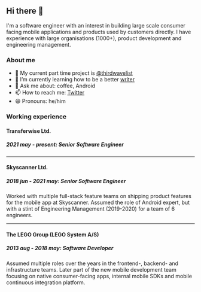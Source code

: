 ## Hi there 👋

<!--
**anthonymonori/anthonymonori** is a ✨ _special_ ✨ repository because its `README.md` (this file) appears on your GitHub profile.
-->

I'm a software engineer with an interest in building large scale consumer facing mobile applications and products used by customers directly. I have experience with large organisations (1000+), product development and engineering management. 

### About me

- 🔭 My current part time project is [@thirdwavelist](https://github.com/thirdwavelist)
- 🌱 I’m currently learning how to be a better [writer](https://www.monori.me/blog/)
- 💬 Ask me about: coffee, Android
- 📫 How to reach me: [Twitter](https://www.twitter.com/hifromantal)
- 😄 Pronouns: he/him

### Working experience

#### Transferwise Ltd.

##### 2021 may - present: Senior Software Engineer

---

#### Skyscanner Ltd.

##### 2018 jun - 2021 may: Senior Software Engineer
Worked with multiple full-stack feature teams on shipping product features for the mobile app at Skyscanner. Assumed the role of Android expert, but with a stint of Engineering Management (2019-2020) for a team of 6 engineers.

---

#### The LEGO Group (LEGO System A/S)

##### 2013 aug - 2018 may: Software Developer
Assumed multiple roles over the years in the frontend-, backend-  and infrastructure teams. Later part of the new mobile development team focusing on native consumer-facing apps, internal mobile SDKs and mobile continuous integration platform.

